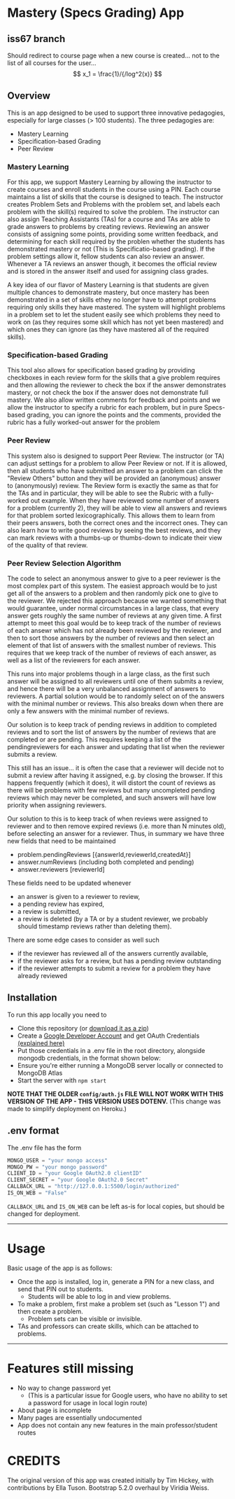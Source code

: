 # Mastery (Specs Grading) App

## iss67 branch
Should redirect to course page when a new course is created... not to the list of all courses for the user...
$$ x_1 = \frac{1}/{/log^2(x)} $$

## Overview
This is an app designed to be used to support three innovative pedagogies, especially for large classes (> 100 students).
The three pedagogies are:
* Mastery Learning
* Specification-based Grading
* Peer Review

### Mastery Learning
For this app, we support Mastery Learning by allowing the instructor to create courses and enroll students in the course using a PIN.  Each course maintains a list of skills that the course is designed to teach. The instructor creates Problem Sets and Problems with the problem set, and labels each problem with the skill(s) required to solve the problem.  The instructor can also assign Teaching Assistants (TAs) for a course and TAs are able to grade answers to problems by creating reviews.  Reviewing an answer consists of assigning some points, providing some written feedback, and determining for each skill required by the problen whether the students has demonstrated mastery or not (This is Specificatio-based grading). If the problem settings allow it, fellow students can also review an answer.  Whenever a TA reviews an answer though, it becomes the official review and is stored in the answer itself and used for assigning class grades.

A key idea of our flavor of Mastery Learning is that students are given multiple chances to demonstrate mastery, but once mastery has been demonstrated in a set of skills ethey no longer have to attempt problems requiring only skills they have mastered. The system will highlight problems in a problem set to let the student easily see which problems they need to work on (as they requires some skill which has not yet been mastered) and which ones they can ignore (as they have mastered all of the required skills).

### Specification-based Grading
This tool also allows for specification based grading by providing checkboxes in each review form for the skills that a give problem requires and then allowing the reviewer to check the box if the answer demonstrates mastery, or not check the box if the answer does not demonstrate full mastery.  We also allow written comments for feedback and points and we allow the instructor to specify a rubric for each problem, but in pure Specs-based grading, you can ignore the points and the comments, provided the rubric has a fully worked-out answer for the problem

### Peer Review
This system also is designed to support Peer Review. The instructor (or TA) can adjust settings for a problem to allow Peer Review or not.  If it is allowed, then all students who have submitted an answer to a problem can click the "Review Others" button and they will be provided an (anonymous) answer to (anonymously) review. The Review form is exactly the same as that for the TAs and in particular, they will be able to see the Rubric with a fully-worked out example. When they have reviewed some number of answers for a problem (currently 2), they will be able to view all answers and reviews for that problem sorted lexicographically.  This allows them to learn from their peers answers, both the correct ones and the incorrect ones. They can also learn how to write good reviews by seeing the best reviews, and they can mark reviews with a thumbs-up or thumbs-down to indicate their view of the quality of that review.

### Peer Review Selection Algorithm

The code to select an anonymous answer to give to a peer reviewer is the most complex part of this system.  The easiest approach would be to just get all of the answers to a problem and then randomly pick one to give to the reviewer.  We rejected this approach because we wanted something that would guarantee, under normal circumstances in a large class, that every answer gets roughly the same number of reviews at any given time.  A first attempt to meet this goal would be to keep track of the number of reviews of each ansewr which has not already been reviewed by the reviewer, and then to sort those answers by the number of reviews and then select an element of that list of answers with the smallest number of reviews.
This requires that we keep track of the number of reviews of each answer, as well as a list of the reviewers for each answer.

This runs into major problems though in a large class, as the first such answer will be assigned to all reviewers until one of them submits a review, and hence there will be a very unbalanced assignment of answers to reviewers. A partial solution would be to randomly select on of the answers with the minimal number or reviews. This also breaks down when there are only a few answers with the minimal number of reviews. 

Our solution is to keep track of pending reviews in addition to completed reviews and to sort the list of answers by the number of reviews that are completed or are pending. This requires keeping a list of the pendingreviewers for each answer and updating that list when the reviewer submits a review.

This still has an issue... it is often the case that a reviewer will decide not to submit a review after having it assigned, e.g. by closing the browser. If this happens frequently (which it does), it will distort the count of reviews as there will be problems with few reviews but many uncompleted pending reviews which may never be completed, and such answers will have low priority when assigning reviewers.

Our solution to this is to keep track of when reviews were assigned to reviewer and to then remove expired reviews (i.e. more than N minutes old), before selecting an answer for a reviewer. Thus, in summary we have three new fields that need to be maintained

* problem.pendingReviews  [{answerId,reviewerId,createdAt}]
* answer.numReviews  (including both completed and pending)
* answer.reviewers [reviewerId]

These fields need to be updated whenever 
* an answer is given to a reviewer to review,
* a pending review has expired,
* a review is submitted,
* a review is deleted (by a TA or by a student reviewer, we probably should timestamp reviews rather than deleting them).

There are some edge cases to consider as well such 
* if the reviewer has reviewed all of the answers currently available,
* if the reviewer asks for a review, but has a pending review outstanding
* if the reviewer attempts to submit a review for a problem they have already reviewed




## Installation
To run this app locally you need to 
* Clone this repository (or [download it as a zip](archive/refs/heads/main.zip))
* Create a [Google Developer Account](https://console.cloud.google.com/) and get OAuth Credentials [(explained here)](https://developers.google.com/identity/protocols/oauth2/)
* Put those credentials in a .env file in the root directory, alongside mongodb credentials, in the format shown below:
* Ensure you're either running a MongoDB server locally or connected to MongoDB Atlas
* Start the server with `npm start`

**NOTE THAT THE OLDER `config/auth.js` FILE WILL NOT WORK WITH THIS VERSION OF THE APP - THIS VERSION USES DOTENV.** 
(This change was made to simplify deployment on Heroku.)

## .env format
The .env file has the form
``` javascript
MONGO_USER = "your mongo access"
MONGO_PW = "your mongo password"
CLIENT_ID = "your Google OAuth2.0 clientID"
CLIENT_SECRET = "your Google OAuth2.0 Secret"
CALLBACK_URL = "http://127.0.0.1:5500/login/authorized"
IS_ON_WEB = "False"
```

`CALLBACK_URL` and `IS_ON_WEB` can be left as-is for local copies, but should be changed for deployment.

<hr>

# Usage
Basic usage of the app is as follows:
* Once the app is installed, log in, generate a PIN for a new class, and send that PIN out to students. 
    * Students will be able to log in and view problems.
* To make a problem, first make a problem set (such as "Lesson 1") and then create a problem. 
    * Problem sets can be visible or invisible.
* TAs and professors can create skills, which can be attached to problems.

<hr>

# Features still missing
* No way to change password yet
    * (This is a particular issue for Google users, who have no ability to set a password for usage in local login route)
* About page is incomplete
* Many pages are essentially undocumented
* App does not contain any new features in the main professor/student routes

# CREDITS
The original version of this app was created initially by Tim Hickey, with contributions by Ella Tuson. Bootstrap 5.2.0 overhaul by Viridia Weiss.

